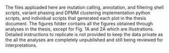 The files apploaded here are mutation calling, annotation, and filtering shell scripts, variant phasing and DPMM clustering implementation python scripts, and individual scripts that generated each plot in the thesis document. 
The figures folder contains all the figures obtained through analyses in the thesis, except for Fig. 1A and 2A which are illustrations. 
Detailed instructions to replicate is not provided to keep the data private as the all the analyses are completely unpublished and still being reviewed for interpretations.

